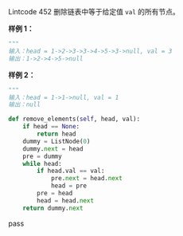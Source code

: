 Lintcode 452
删除链表中等于给定值 `val` 的所有节点。

**样例 1：**
```python
"""
输入：head = 1->2->3->3->4->5->3->null, val = 3
输出：1->2->4->5->null
```
**样例 2：**
```python
"""
输入：head = 1->1->null, val = 1
输出：null
```


```python
def remove_elements(self, head, val):
	if head == None:
		return head
	dummy = ListNode(0)
	dummy.next = head
	pre = dummy
	while head:
		if head.val == val:
			pre.next = head.next
			head = pre
		pre = head
		head = head.next
	return dummy.next  
```
pass